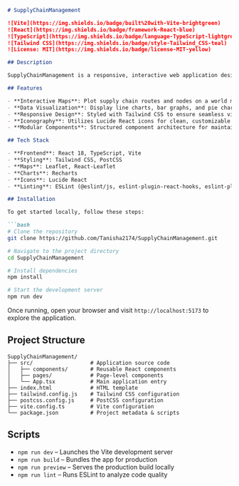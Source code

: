 ````markdown
# SupplyChainManagement

![Vite](https://img.shields.io/badge/built%20with-Vite-brightgreen)
![React](https://img.shields.io/badge/framework-React-blue)
![TypeScript](https://img.shields.io/badge/language-TypeScript-lightgrey)
![Tailwind CSS](https://img.shields.io/badge/style-Tailwind_CSS-teal)
![License: MIT](https://img.shields.io/badge/license-MIT-yellow)

## Description

SupplyChainManagement is a responsive, interactive web application designed to visualize and manage supply chain data. Built with React, TypeScript, and Vite as part of the Walmart Sparkathon 2025, it leverages Leaflet for map-based route plotting and Recharts for dynamic data visualizations.

## Features

- **Interactive Maps**: Plot supply chain routes and nodes on a world map using React-Leaflet and Leaflet.
- **Data Visualization**: Display line charts, bar graphs, and pie charts with Recharts to track metrics such as shipment volume, delivery times, and more.
- **Responsive Design**: Styled with Tailwind CSS to ensure seamless viewing across devices.
- **Iconography**: Utilizes Lucide React icons for clean, customizable UI elements.
- **Modular Components**: Structured component architecture for maintainability and scalability.

## Tech Stack

- **Frontend**: React 18, TypeScript, Vite
- **Styling**: Tailwind CSS, PostCSS
- **Maps**: Leaflet, React-Leaflet
- **Charts**: Recharts
- **Icons**: Lucide React
- **Linting**: ESLint (@eslint/js, eslint-plugin-react-hooks, eslint-plugin-react-refresh)

## Installation

To get started locally, follow these steps:

```bash
# Clone the repository
git clone https://github.com/Tanisha2174/SupplyChainManagement.git

# Navigate to the project directory
cd SupplyChainManagement

# Install dependencies
npm install

# Start the development server
npm run dev
````

Once running, open your browser and visit `http://localhost:5173` to explore the application.

## Project Structure

```plaintext
SupplyChainManagement/
├── src/                  # Application source code
│   ├── components/       # Reusable React components
│   ├── pages/            # Page-level components
│   └── App.tsx           # Main application entry
├── index.html            # HTML template
├── tailwind.config.js    # Tailwind CSS configuration
├── postcss.config.js     # PostCSS configuration
├── vite.config.ts        # Vite configuration
└── package.json          # Project metadata & scripts
```

## Scripts

* `npm run dev` – Launches the Vite development server
* `npm run build` – Bundles the app for production
* `npm run preview` – Serves the production build locally
* `npm run lint` – Runs ESLint to analyze code quality
